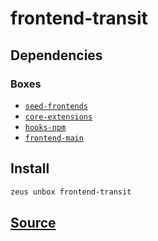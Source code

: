 
frontend-transit 
====================




## Dependencies
### Boxes
* [`seed-frontends`](seed-frontends.md)
* [`core-extensions`](core-extensions.md)
* [`hooks-npm`](hooks-npm.md)
* [`frontend-main`](frontend-main.md)




## Install
```bash
zeus unbox frontend-transit
```







## [Source](https://github.com/liquidapps-io/zeus-sdk/tree/master/boxes/groups/undefined/frontend-transit)
